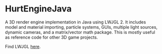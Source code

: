 # HurtEngineJava

A 3D render engine implementation in Java using LWJGL 2. It includes model and material importing, particle systems, GUIs, multiple light sources, dynamic cameras, and a matrix/vector math package. This is mostly useful as reference code for other 3D game projects.  

Find LWJGL [here](https://www.lwjgl.org/).
